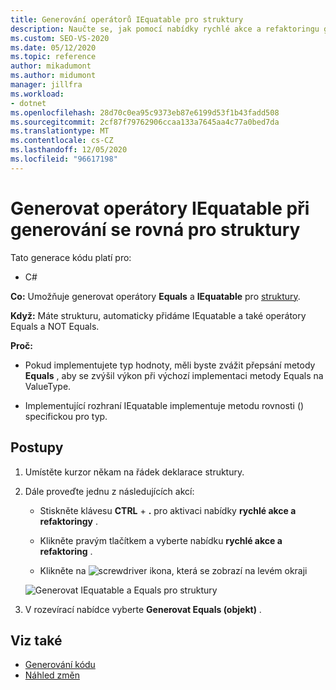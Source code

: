 ```yaml
---
title: Generování operátorů IEquatable pro struktury
description: Naučte se, jak pomocí nabídky rychlé akce a refaktoringu generovat operátory Equals a IEquatable pro struktury.
ms.custom: SEO-VS-2020
ms.date: 05/12/2020
ms.topic: reference
author: mikadumont
ms.author: midumont
manager: jillfra
ms.workload:
- dotnet
ms.openlocfilehash: 28d70c0ea95c9373eb87e6199d53f1b43fadd508
ms.sourcegitcommit: 2cf87f79762906ccaa133a7645aa4c77a0bed7da
ms.translationtype: MT
ms.contentlocale: cs-CZ
ms.lasthandoff: 12/05/2020
ms.locfileid: "96617198"
---
```

# <a name="generate-iequatable-operators-when-generating-equals-for-structs"></a>Generovat operátory IEquatable při generování se rovná pro struktury

Tato generace kódu platí pro:

- C#

**Co:** Umožňuje generovat operátory **Equals** a **IEquatable** pro [struktury](/dotnet/csharp/language-reference/builtin-types/struct).

**Když:** Máte strukturu, automaticky přidáme IEquatable a také operátory Equals a NOT Equals.

**Proč:**

- Pokud implementujete typ hodnoty, měli byste zvážit přepsání metody **Equals** , aby se zvýšil výkon při výchozí implementaci metody Equals na ValueType.

- Implementující rozhraní IEquatable implementuje metodu rovnosti () specifickou pro typ.

## <a name="how-to"></a>Postupy

1. Umístěte kurzor někam na řádek deklarace struktury.

2. Dále proveďte jednu z následujících akcí:

   - Stiskněte klávesu **CTRL** + **.** pro aktivaci nabídky **rychlé akce a refaktoringy** .

   - Klikněte pravým tlačítkem a vyberte nabídku **rychlé akce a refaktoring** .

   - Klikněte na ![screwdriver](../media/screwdriver-icon.png) ikona, která se zobrazí na levém okraji

   ![Generovat IEquatable a Equals pro struktury](media/generate-equals-structs.png)

3. V rozevírací nabídce vyberte **Generovat Equals (objekt)** .

## <a name="see-also"></a>Viz také

- [Generování kódu](../code-generation-in-visual-studio.md)
- [Náhled změn](../../ide/preview-changes.md)